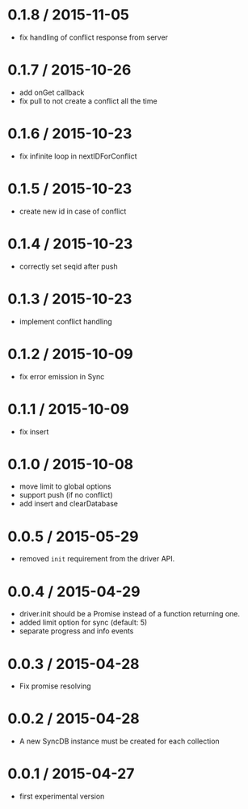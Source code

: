 0.1.8 / 2015-11-05
==================

* fix handling of conflict response from server

0.1.7 / 2015-10-26
==================

* add onGet callback
* fix pull to not create a conflict all the time

0.1.6 / 2015-10-23
==================

* fix infinite loop in nextIDForConflict

0.1.5 / 2015-10-23
==================

* create new id in case of conflict

0.1.4 / 2015-10-23
==================

* correctly set seqid after push

0.1.3 / 2015-10-23
==================

* implement conflict handling

0.1.2 / 2015-10-09
==================

* fix error emission in Sync

0.1.1 / 2015-10-09
==================

* fix insert

0.1.0 / 2015-10-08
==================

* move limit to global options
* support push (if no conflict)
* add insert and clearDatabase

0.0.5 / 2015-05-29
==================

* removed `init` requirement from the driver API.

0.0.4 / 2015-04-29
==================

* driver.init should be a Promise instead of a function returning one.
* added limit option for sync (default: 5)
* separate progress and info events

0.0.3 / 2015-04-28
==================

* Fix promise resolving

0.0.2 / 2015-04-28
==================

* A new SyncDB instance must be created for each collection

0.0.1 / 2015-04-27
==================

* first experimental version
